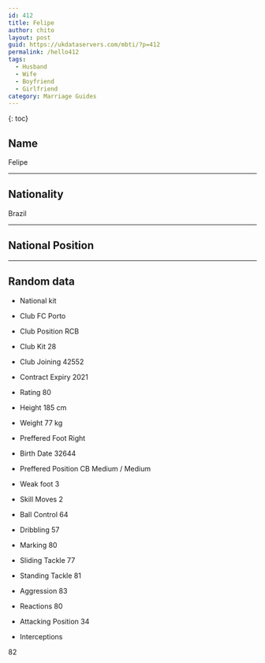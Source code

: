 ```yaml
---
id: 412
title: Felipe
author: chito
layout: post
guid: https://ukdataservers.com/mbti/?p=412
permalink: /hello412
tags:
  - Husband
  - Wife
  - Boyfriend
  - Girlfriend
category: Marriage Guides
---
```



{: toc}

## Name  
Felipe 

* * *

## Nationality  
Brazil 

* * *

## National Position 

* * *

## Random data 

  * National kit 
  * Club 
FC Porto 

  * Club Position 
RCB 

  * Club Kit 
28 

  * Club Joining 
42552 

  * Contract Expiry 
2021 

  * Rating 
80 

  * Height 
185 cm 

  * Weight 
77 kg 

  * Preffered Foot 
Right 

  * Birth Date 
32644 

  * Preffered Position 
CB Medium / Medium 

  * Weak foot 
3 

  * Skill Moves 
2 

  * Ball Control 
64 

  * Dribbling 
57 

  * Marking 
80 

  * Sliding Tackle 
77 

  * Standing Tackle 
81 

  * Aggression 
83 

  * Reactions 
80 

  * Attacking Position 
34 

  * Interceptions 

82